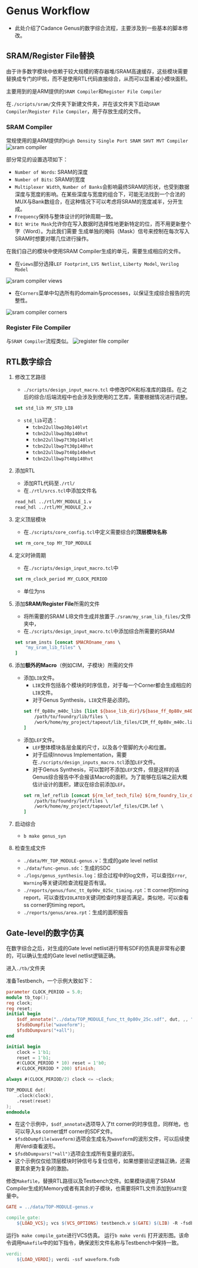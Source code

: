 # Genus Workflow

* 此处介绍了Cadance Genus的数字综合流程，主要涉及到一些基本的脚本修改。

## SRAM/Register File替换

由于许多数字模块中依赖于较大规模的寄存器堆/SRAM高速缓存，这些模块需要替换成专门的IP核，而不是使用RTL代码直接综合，从而可以显著减小模块面积。

主要用到的是ARM提供的`SRAM Compiler`和`Register File Compiler`

在`./scripts/sram/`文件夹下新建文件夹，并在该文件夹下启动`SRAM Compiler`/`Register File Compiler`，用于存放生成的文件。

### SRAM Compiler

常规使用的是ARM提供的`High Density Single Port SRAM SHVT MVT Compiler`
![sram compiler](figs/sram_compiler.png)

部分常见的设置选项如下：
* `Number of Words`: SRAM的深度
* `Number of Bits`: SRAM的宽度
* `Multiplexer Width`, `Number of Banks`会影响最终SRAM的形状，也受到数据深度与宽度的影响。在某些深度与宽度的组合下，可能无法找到一个合法的MUX与Bank数组合，在这种情况下可以考虑将SRAM的宽度减半，分开生成。
* `Frequency`保持与整体设计的时钟周期一致。
* `Bit Write Mask`允许你在写入数据时选择性地更新特定的位，而不用更新整个字（Word）。为此我们需要 生成单独的掩码（Mask）信号来控制在每次写入SRAM时想要对哪几位进行操作。

在我们自己的模块中使用SRAM Compiler生成的单元，需要生成相应的文件。
* 在`views`部分选择`LEF Footprint`, `LVS Netlist`, `Liberty Model`, `Verilog Model`

![sram compiler views](figs/views.png)
* 在`Corners`菜单中勾选所有的domain与processes，以保证生成综合报告的完整性。

![sram compiler corners](figs/corners.png)

### Register File Compiler

与`SRAM Compiler`流程类似。
![register file compiler](figs/register_file_compiler.png)

## RTL数字综合

1. 修改工艺路径
  	* `./scripts/design_input_macro.tcl` 中修改PDK和标准库的路径。在之后的综合/后端流程中也会涉及到使用的工艺库，需要根据情况进行调整。
	```tcl
	set std_lib MY_STD_LIB
	```
	* `std_lib`可选：
		* `tcbn22ullbwp30p140lvt`
		* `tcbn22ullbwp30p140hvt`
		* `tcbn22ullbwp7t30p140lvt`
		* `tcbn22ullbwp7t30p140hvt`
		* `tcbn22ullbwp7t40p140ehvt`
		* `tcbn22ullbwp7t40p140hvt`

2. 添加RTL
	* 添加RTL代码至`./rtl/`
	* 在`./rtl/srcs.tcl`中添加文件名
	```tcl
	read_hdl ../rtl/MY_MODULE_1.v
	read_hdl ../rtl/MY_MODULE_2.v
	```

3. 定义顶层模块
	* 在`./scripts/core_config.tcl`中定义需要综合的**顶层模块名称**
	```tcl
	set rm_core_top MY_TOP_MODULE
	```

4. 定义时钟周期
	* 在`./scripts/design_input_macro.tcl`中
	```tcl
	set rm_clock_period MY_CLOCK_PERIOD
	```
	* 单位为ns

5. 添加**SRAM/Register File**所需的文件
	* 将所需要的SRAM LIB文件生成并放置于`./sram/my_sram_lib_files/`文件夹中，
	* 在`./scripts/design_input_macro.tcl`中添加综合所需要的SRAM
	```tcl
	set sram_insts [concat $MACROname_rams \
		"my_sram_lib_files" \
	]
	```

6. 添加**额外的Macro**（例如CIM，子模块）所需的文件
	* 添加`LIB`文件。
		* `LIB`文件包括各个模块的时序信息，对于每一个Corner都会生成相应的`LIB`文件。 
		* 对于Genus Synthesis，`LIB`文件是必须的。
		```tcl
		set ff_0p88v_m40c_libs [list ${base_lib_dir}/${base_ff_0p88v_m40c_lib}.lib ${io_lib}ffg08ppv2p75vm40c.lib \
			/path/to/foundry/lib/files \
			/work/home/my_project/tapeout/lib_files/CIM_ff_0p88v_m40c.lib \
		]
		```
	* 添加`LEF`文件。
		* `LEF`整体模块各层金属的尺寸，以及各个管脚的大小和位置。
		* 对于后续Innovus Implementation，需要在`./scripts/design_inputs_macro.tcl`添加`LEF`文件。
		* 对于Genus Synthesis，可以暂时不添加`LEF`文件，但是这样的话Genus综合报告中不会报该Macro的面积。为了能够在后端之前大概估计设计的面积，建议在综合前添加`LEF`。
		```tcl
		set rm_lef_reflib [concat ${rm_lef_tech_file} ${rm_foundry_liv_dirs}/Back_End/lef/${std_lib}_110a/lef/${std_lib}.lef \
			/path/to/foundry/lef/files \
			/work/home/my_project/tapeout/lef_files/CIM.lef \
		]

7. 启动综合
	* `b make genus_syn`

8. 检查生成文件
	* `./data/MY_TOP_MODULE-genus.v`：生成的gate level netlist
	* `./data/func-genus.sdc`：生成的SDC
	* `./logs/genus_synthesis.log`：综合过程中的log文件，可以查找`Error`, `Warning`等关键词检查流程是否有误。
	* `./reports/genus/func_tt_0p90v_025c_timing.rpt`：tt corner的timing report，可以查找`VIOLATED`关键词检查时序是否满足。类似地，可以查看ss corner的timing report。
	* `./reports/genus/area.rpt`：生成的面积报告

## Gate-level的数字仿真

在数字综合之后，对生成的Gate level netlist进行带有SDF的仿真是非常有必要的，可以确认生成的Gate level netlist逻辑正确。

进入`./tb/`文件夹

准备Testbench，一个示例大致如下：
```verilog
parameter CLOCK_PERIOD = 5.0;
module tb_top();
reg clock;
reg reset;
initial begin
	$sdf_annotate("../data/TOP_MODULE_func_tt_0p80v_25c.sdf", dut, ,, "MAXIMUM", "1.6:1.4:1.2", "FROM_MTM");
	$fsdbDumpfile("waveform");
	$fsdbDumpvars("+all");
end

initial begin
	clock = 1'b1;
	reset = 1'b1;
	#(CLOCK_PERIOD * 10) reset = 1'b0;
	#(CLOCK_PERIOD * 200) $finish;

always #(CLOCK_PERIOD/2) clock <= ~clock;

TOP_MODULE dut(
	.clock(clock),
	.reset(reset)
);
endmodule
```

* 在这个示例中，`$sdf_annotate`选项导入了tt corner的时序信息，同样地，也可以导入ss corner或ff corner的SDF文件。
* `$fsdbDumpfile(waveform)`选项会生成名为`waveform`的波形文件，可以后续使用Verdi查看波形。
* `$fsdbDumpvars("+all")`选项会生成所有变量的波形。
* 这个示例仅仅给顶层模块时钟信号与复位信号，如果想要验证逻辑正确，还需要其余更为复杂的激励。

修改`Makefile`，替换RTL路径以及Testbench文件。如果模块调用了SRAM Compiler生成的Memory或者有其余的子模块，也需要将RTL文件添加到`GATE`变量中。
```Makefile
GATE = ../data/TOP-MODULE-genus.v 

compile_gate:
	${LOAD_VCS}; vcs $(VCS_OPTIONS) testbench.v $(GATE) $(LIB) -R -fsdb
```

运行`b make compile_gate`进行VCS仿真。
运行`b make verdi` 打开波形图。该命令调用`Makefile`中的如下指令，确保波形文件名称与Testbench中保持一致。
```Makefile
verdi:
	${LOAD_VERDI}; verdi -ssf waveform.fsdb
```
